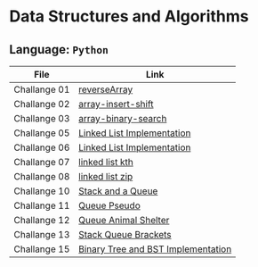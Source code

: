 # Data Structures and Algorithms

## Language: `Python`

| File      | Link |
| ----------- | ----------- |
| Challange 01  | [reverseArray](reverseArray.md)|
| Challange 02  | [array-insert-shift](array-insert-shift/README.md)|
| Challange 03  | [array-binary-search](array-binary-search/README.md)|
| Challange 05  | [Linked List Implementation](linked_list/linked_list.md)|
| Challange 06  | [Linked List Implementation](linked_list/linked_list.md)|
| Challange 07  | [linked list kth](linked_list/linked-list-kth.md)|
| Challange 08  | [linked list zip](linked_list/linked-list-zip.md)|
| Challange 10  | [Stack and a Queue](stack_and_queue/stack_queue.md)|
| Challange 11  | [Queue Pseudo](stack_and_queue/stack-queue-pseudo.md)|
| Challange 12  | [Queue Animal Shelter](stack_and_queue/stack-queue-animal-shelter.md)|
| Challange 13  | [Stack Queue Brackets](stack_and_queue/stack-queue-brackets.md)|
| Challange 15  | [Binary Tree and BST Implementation](trees/trees.md)|





